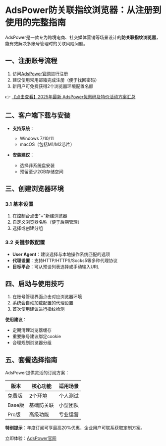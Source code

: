 # AdsPower防关联指纹浏览器：从注册到使用的完整指南

AdsPower是一款专为跨境电商、社交媒体营销等场景设计的**防关联指纹浏览器**，能有效解决多账号管理时的关联风险问题。

## 一、注册账号流程

1. 访问[AdsPower官网](https://bit.ly/adspower_free)进行注册
2. 建议使用常用邮箱完成注册（便于找回密码）
3. 新用户可免费获得2个浏览器环境配置名额

👉 [【点击查看】2025年最新 AdsPower优惠码及特价活动方案汇总](https://bit.ly/adspower_free)

## 二、客户端下载与安装

- **支持系统**：
  - Windows 7/10/11
  - macOS（包括M1/M2芯片）
  
- **安装建议**：
  - 选择非系统盘安装
  - 预留至少2GB存储空间

## 三、创建浏览器环境

### 3.1 基本设置
1. 在控制台点击"+"新建浏览器
2. 自定义浏览器名称（便于后期管理）
3. 选择或创建分组

### 3.2 关键参数配置
- **User Agent**：建议选择与本地操作系统匹配的选项
- **代理设置**：支持HTTP/HTTPS/Socks5等多种代理协议
- **目标平台**：可从预设列表选择或手动输入URL

## 四、启动与使用技巧

1. 在账号管理界面点击对应浏览器环境
2. 系统会自动加载配置的代理设置
3. 首次使用建议进行指纹检测

**使用建议**：
- 定期清理浏览器缓存
- 重要账号建议绑定cookie
- 合理规划浏览器分组

## 五、套餐选择指南

AdsPower提供灵活的订阅方案：

| 版本 | 核心功能 | 适用场景 |
|------|----------|----------|
| 免费版 | 2个环境 | 个人测试 |
| Base版 | 基础防关联 | 小型团队 |
| Pro版 | 高级功能 | 专业运营 |

**特别提示**：年度订阅可享最高20%优惠，企业用户可联系获取定制方案。

立即体验：[AdsPower官网](https://bit.ly/adspower_free)
